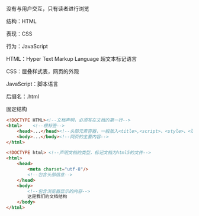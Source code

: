 没有与用户交互，只有读者进行浏览

结构：HTML

表现：CSS

行为：JavaScript

HTML：Hyper Text Markup Language 超文本标记语言

CSS：层叠样式表，网页的外观

JavaScript：脚本语言

后缀名：.html

固定结构

```html
<!DOCTYPE HTML><!--文档声明，必须写在文档的第一行-->
<html>    <!--根标签-->
    <head>...</head><!--头部元素容器，一般放入<title>,<script>、<style>、<link>、<meta>-->
    <body>...</body><!--网页的主要内容-->
</html>
```



```html
<!DOCTYPE html> <!--声明文档的类型，标记文档为html5的文件-->
<html>
    <head>
        <meta charset="utf-8"/>
        <!--包含头部信息-->
    </head>
    <body>
        <!--包含浏览器显示的内容-->
        这是我们的文档结构
    </body>
</html>
```







